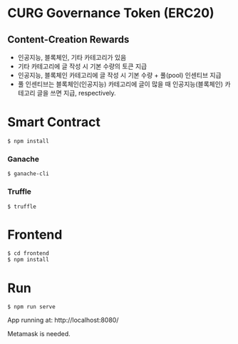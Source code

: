 # CURG Governance Token (ERC20)

## Content-Creation Rewards

<!--
TODO: 영어로 번역하기
-->

- 인공지능, 블록체인, 기타 카테고리가 있음
- 기타 카테고리에 글 작성 시 기본 수량의 토큰 지급
- 인공지능, 블록체인 카테고리에 글 작성 시 기본 수량 + 풀(pool) 인센티브 지급
- 풀 인센티브는 블록체인(인공지능) 카테고리에 글이 많을 때 인공지능(블록체인) 카테고리 글을 쓰면 지급, respectively.

# Smart Contract

```
$ npm install
```

### Ganache
```
$ ganache-cli
```

### Truffle
```
$ truffle
```

# Frontend

```
$ cd frontend
$ npm install
```

# Run
```
$ npm run serve
```

App running at: http://localhost:8080/

Metamask is needed.
